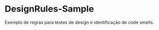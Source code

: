 DesignRules-Sample
==================

Exemplo de regras para testes de design e identificação de code smells.
